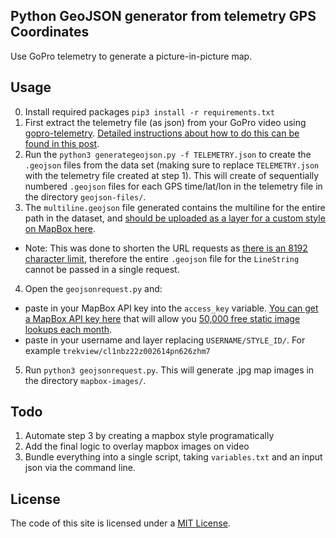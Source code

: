 ## Python GeoJSON generator from telemetry GPS Coordinates

Use GoPro telemetry to generate a picture-in-picture map.

## Usage

0. Install required packages `pip3 install -r requirements.txt`
1. First extract the telemetry file (as json) from your GoPro video using [gopro-telemetry](https://github.com/JuanIrache/gopro-telemetry/). [Detailed instructions about how to do this can be found in this post](https://www.trekview.org/blog/2022/gopro-telemetry-exporter-getting-started/).
2. Run the `python3 generategeojson.py -f TELEMETRY.json` to create the `.geojson` files from the data set (making sure to replace `TELEMETRY.json` with the telemetry file created at step 1). This will create of sequentially numbered `.geojson` files for each GPS time/lat/lon in the telemetry file in the directory `geojson-files/`.
3. The `multiline.geojson` file generated contains the multiline for the entire path in the dataset, and [should be uploaded as a layer for a custom style on MapBox here](https://studio.mapbox.com/styles).
  * Note: This was done to shorten the URL requests as [there is an 8192 character limit](https://docs.mapbox.com/api/overview/#url-length-limits), therefore the entire `.geojson` file for the `LineString` cannot be passed in a single request.
4. Open the `geojsonrequest.py` and:
  * paste in your MapBox API key into the `access_key` variable. [You can get a MapBox API key here](https://account.mapbox.com/) that will allow you [50,000 free static image lookups each month](https://www.mapbox.com/pricing/#glstatic).
  * paste in your username and layer replacing `USERNAME/STYLE_ID/`. For example `trekview/cl1nbz22z002614pn626zhm7`
5. Run `python3 geojsonrequest.py`. This will generate .jpg map images in the directory `mapbox-images/`.


## Todo 

1. Automate step 3 by creating a mapbox style programatically
2. Add the final logic to overlay mapbox images on video
3. Bundle everything into a single script, taking `variables.txt` and an input json via the command line.

## License

The code of this site is licensed under a [MIT License](/LICENSE).
